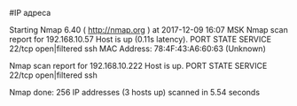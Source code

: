 #IP адреса <a name="99"></a>

Starting Nmap 6.40 ( http://nmap.org ) at 2017-12-09 16:07 MSK
Nmap scan report for 192.168.10.57
Host is up (0.11s latency).
PORT   STATE         SERVICE
22/tcp open|filtered ssh
MAC Address: 78:4F:43:A6:60:63 (Unknown)

Nmap scan report for 192.168.10.222
Host is up.
PORT   STATE         SERVICE
22/tcp open|filtered ssh

Nmap done: 256 IP addresses (3 hosts up) scanned in 5.54 seconds
